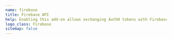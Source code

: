 ```yaml
---
name: firebase
title: Firebase API
help: Enabling this add-on allows exchanging Auth0 tokens with Firebase tokens that can be used to call their APIs flowing the user identity.
logo_class: Firebase
sitemap: false
---
```

